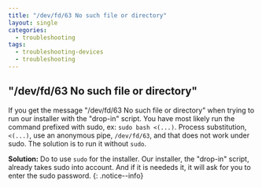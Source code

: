 ```yaml
---
title: "/dev/fd/63 No such file or directory"
layout: single
categories:
  - troubleshooting
tags:
  - troubleshooting-devices
  - troubleshooting
---
```


## "/dev/fd/63 No such file or directory"
If you get the message "/dev/fd/63 No such file or directory" when trying to run our installer with the "drop-in" script.
You have most likely run the command prefixed with sudo, ex: `sudo bash <(...)`. Process substitution, `<(...)`, use an 
anonymous pipe, `/dev/fd/63`, and that does not work under sudo. The solution is to run it without `sudo`.

**Solution:** Do to use `sudo` for the installer. Our installer, the "drop-in" script, already takes sudo into account. 
And if it is neededs it, it will ask for you to enter the sudo password.
{: .notice--info}